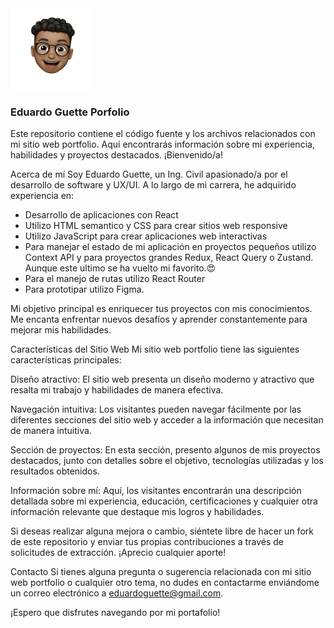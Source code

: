  <img src="./src/assets/imagen.png" alt="Eduardo " width="130" height="130">

### Eduardo Guette Porfolio

Este repositorio contiene el código fuente y los archivos relacionados con mi sitio web portfolio. Aquí encontrarás información sobre mi experiencia, habilidades y proyectos destacados. ¡Bienvenido/a!

Acerca de mí
Soy Eduardo Guette, un Ing. Civil apasionado/a por el desarrollo de software y UX/UI. A lo largo de mi carrera, he adquirido experiencia en:

- Desarrollo de aplicaciones con React
- Utilizo HTML semantico y CSS para crear sitios web responsive
- Utilizo JavaScript para crear aplicaciones web interactivas
- Para manejar el estado de mi aplicación en proyectos pequeños utilizo Context API y para proyectos grandes Redux, React Query o Zustand. Aunque este ultimo se ha vuelto mi favorito.😍
- Para el manejo de rutas utilizo React Router
- Para prototipar utilizo Figma.

Mi objetivo principal es enriquecer tus proyectos con mis conocimientos. Me encanta enfrentar nuevos desafíos y aprender constantemente para mejorar mis habilidades.

Características del Sitio Web
Mi sitio web portfolio tiene las siguientes características principales:

Diseño atractivo: El sitio web presenta un diseño moderno y atractivo que resalta mi trabajo y habilidades de manera efectiva.

Navegación intuitiva: Los visitantes pueden navegar fácilmente por las diferentes secciones del sitio web y acceder a la información que necesitan de manera intuitiva.

Sección de proyectos: En esta sección, presento algunos de mis proyectos destacados, junto con detalles sobre el objetivo, tecnologías utilizadas y los resultados obtenidos.

Información sobre mí: Aquí, los visitantes encontrarán una descripción detallada sobre mi experiencia, educación, certificaciones y cualquier otra información relevante que destaque mis logros y habilidades.

Si deseas realizar alguna mejora o cambio, siéntete libre de hacer un fork de este repositorio y enviar tus propias contribuciones a través de solicitudes de extracción. ¡Aprecio cualquier aporte!

Contacto
Si tienes alguna pregunta o sugerencia relacionada con mi sitio web portfolio o cualquier otro tema, no dudes en contactarme enviándome un correo electrónico a eduardoguette@gmail.com.

¡Espero que disfrutes navegando por mi portafolio!
